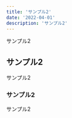 ```yaml
---
title: 'サンプル2'
date: '2022-04-01'
description: 'サンプル2'
---
```



サンプル2

## サンプル2

サンプル2

### サンプル2

サンプル2